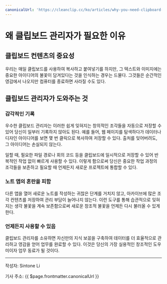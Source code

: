```yaml
---
canonicalUrl: 'https://cleanclip.cc/ko/articles/why-you-need-clipboard-manager'
---
```


# 왜 클립보드 관리자가 필요한 이유

## 클립보드 컨텐츠의 중요성
우리는 매일 클립보드를 사용하여 복사하고 붙여넣기를 하지만, 그 텍스트와 이미지에는 중요한 아이디어의 불꽃이 담겨있다는 것을 인식하는 경우는 드물다. 그것들은 순간적인 영감에서 나오지만 컴퓨터를 종료하면 사라질 수도 있다.

## 클립보드 관리자가 도와주는 것
### 감각적인 기록
우수한 클립보드 관리자는 이러한 쉽게 잊혀지는 창의적인 조각들을 자동으로 저장할 수 있어 당신이 일부러 기록하지 않아도 된다. 예를 들어, 웹 페이지를 탐색하다가 데이터나 디자인 아이디어를 보면 몇 번 클릭으로 복사하여 저장할 수 있다. 출처를 잊어버려도, 그 아이디어는 손실되지 않는다.

일할 때, 필요한 파일 경로나 회의 코드 등을 클립보드에 일시적으로 저장할 수 있어 반복적인 작업 없이 빠르게 사용할 수 있다. 이렇게 함으로써 당신은 중요한 작업 과정의 조각들을 보존하고 필요할 때 언제든지 새로운 프로젝트에 통합할 수 있다.

### 노트 앱의 혼란을 피함
다른 앱을 열어 새로운 노트를 작성하는 귀찮은 단계를 거치지 않고, 아카이브에 많은 조각 컨텐츠를 저장하여 관리 부담이 늘어나지 않는다. 이런 도구를 통해 습관적으로 잊혀지는 생각 불꽃을 계속 보존함으로써 새로운 창조적 불꽃을 언제든 다시 불러올 수 있게 한다.

### 언제든지 사용할 수 있음
클립보드 관리자를 소유하면 자신만의 지식 보꽀을 구축하여 데이터를 더 효율적으로 관리하고 영감을 얻어 업무를 완료할 수 있다. 이것은 당신의 가장 실용적인 창조적인 도우미이자 업무 동료가 될 것이다.

---

작성자: Sintone Li

기사 주소: {{ $page.frontmatter.canonicalUrl }}
